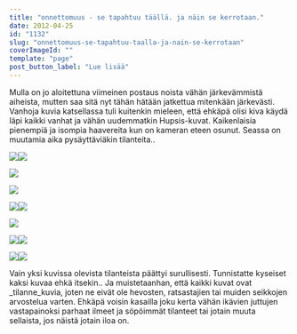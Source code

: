 ```yaml
---
title: "onnettomuus - se tapahtuu täällä. ja näin se kerrotaan."
date: 2012-04-25
id: "1132"
slug: "onnettomuus-se-tapahtuu-taalla-ja-nain-se-kerrotaan"
coverImageId: ""
template: "page"
post_button_label: "Lue lisää"
---
```


Mulla on jo aloitettuna viimeinen postaus noista vähän järkevämmistä aiheista, mutten saa sitä nyt tähän hätään jatkettua mitenkään järkevästi. Vanhoja kuvia katsellassa tuli kuitenkin mieleen, että ehkäpä olisi kiva käydä läpi kaikki vanhat ja vähän uudemmatkin Hupsis-kuvat. Kaikenlaisia pienempiä ja isompia haavereita kun on kameran eteen osunut. Seassa on muutamia aika pysäyttäviäkin tilanteita..

[![](/images/IMG_0774.jpg)](http://3.bp.blogspot.com/-BLaAw5aXP3o/T5hWtVOQ2wI/AAAAAAAAAjQ/H8V4qf8uQhI/s1600/IMG_0774.jpg)[![](/images/230509promisehill_wishful_heart3.jpg)](http://4.bp.blogspot.com/-AQy7JWSwxvE/T5hWiVGIfTI/AAAAAAAAAio/F91kkRsxkPI/s1600/230509promisehill_wishful_heart3.jpg)

[![](/images/300.jpg)](http://3.bp.blogspot.com/-VrfXiD0h6Xg/T5hX5jJyjAI/AAAAAAAAAkI/lhF2ePUX57I/s1600/300.jpg)

[![](/images/343.jpg)](http://4.bp.blogspot.com/-MJRN3PLAR70/T5hX85H5m1I/AAAAAAAAAkQ/jEEYyTKo-jI/s1600/343.jpg)

[![](/images/IMG_6424.jpg)](http://2.bp.blogspot.com/-8uCN56Q5Q7c/T5hYLx44FzI/AAAAAAAAAlI/OI_tlvQGUE8/s1600/IMG_6424.jpg)[![](/images/Action+3.jpg)](http://4.bp.blogspot.com/-kTl2Z1TltmU/T5hYAf2fZSI/AAAAAAAAAkg/J6p94-y5NHw/s1600/Action+3.jpg)

[![](/images/IMG_0171.jpg)](http://1.bp.blogspot.com/-zUSAExZnPaM/T5hYCvRFvbI/AAAAAAAAAko/TyLUqlldaW4/s1600/IMG_0171.jpg)

[![](/images/IMG_6420.jpg)](http://4.bp.blogspot.com/-rZeGq5bPi8E/T5hYJoutFoI/AAAAAAAAAlA/GYql-d9enkk/s1600/IMG_6420.jpg)[![](/images/IMG_5462.jpg)](http://1.bp.blogspot.com/-7uJABwPF5jA/T5hYHLEKW4I/AAAAAAAAAk4/ubBfq-xM7ec/s1600/IMG_5462.jpg)

[![](/images/IMG_7960.jpg)](http://2.bp.blogspot.com/-R19ksSAlidk/T5hYOAUpLYI/AAAAAAAAAlQ/KxlCoKUMaAM/s1600/IMG_7960.jpg)[![](/images/Supersonic+Iran+%25284%2529.jpg)](http://2.bp.blogspot.com/-IDb2QQeu-RE/T5hYSiQJalI/AAAAAAAAAlg/8AZV52ZkFzA/s1600/Supersonic+Iran+%25284%2529.jpg)

Vain yksi kuvissa olevista tilanteista päättyi surullisesti. Tunnistatte kyseiset kaksi kuvaa ehkä itsekin.. Ja muistetaanhan, että kaikki kuvat ovat \_tilanne_kuvia, joten ne eivät ole hevosten, ratsastajien tai muiden seikkojen arvostelua varten. Ehkäpä voisin kasailla joku kerta vähän ikävien juttujen vastapainoksi parhaat ilmeet ja söpöimmät tilanteet tai jotain muuta sellaista, jos näistä jotain iloa on.
